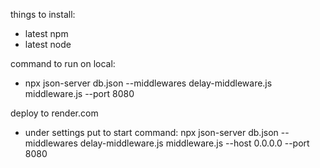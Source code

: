 things to install:
 - latest npm
 - latest node


command to run on local:
 - npx json-server db.json --middlewares delay-middleware.js middleware.js --port 8080



deploy to render.com

 - under settings put to start command: npx json-server db.json --middlewares delay-middleware.js middleware.js --host 0.0.0.0 --port 8080
